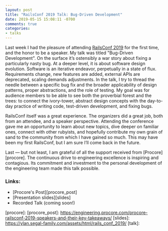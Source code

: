 ```yaml
---
layout: post
title: "RailsConf 2019 Talk: Bug-Driven Development"
date: 2019-05-15 15:08:11 -0700
comments: true
categories:
- talks
---
```


Last week I had the pleasure of attending [RailsConf 2019][rails_conf_session] for the first time, and the honor to be a speaker. My talk was titled "Bug-Driven Development". On the surface it’s ostensibly a war story about fixing a particularly nasty bug. At a deeper level, it is about software design evolution. Software is an iterative endeavor, perpetually in a state of flux. Requirements change, new features are added, external APIs are deprecated, scaling demands adjustments. In the talk, I try to thread the needle between a specific bug fix and the broader applicability of design patterns, proper abstractions, and the role of testing. My goal was for audience members to be able to see both the proverbial forest and the trees: to connect the ivory-tower, abstract design concepts with the day-to-day practice of writing code, test-driven development, and fixing bugs.

RailsConf itself was a great experience. The organizers did a great job, both from an attendee, and a speaker perspective. Attending the conference gave me an opportunity to learn about new topics, dive deeper on familiar ones, connect with other rubyists, and hopefully contribute my own grain of sand to the community from which I have gained so much. This may have been my first RailsConf, but I am sure I’ll come back in the future.

Last — but not least, I am grateful of all the support received from [Procore][procore]. The continuous drive to engineering excellence is inspiring and contagious. Its commitment and investment to the personal development of the engineering team made this talk possible.

### Links:

- [Procore's Post][procore_post]
- [Presentation slides][slides]
- Recorded Talk (coming soon!)

[rails_conf_session]: https://railsconf.com/program/sessions#session-844
[procore]:
[procore_post]: https://engineering.procore.com/procore-railsconf-2019-speakers-and-their-key-takeaways/
[slides]: https://ylan.segal-family.com/assets/html/rails_conf_2019/
[talk]:
